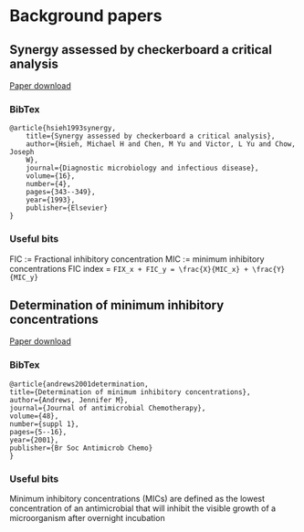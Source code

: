 # Background papers

## Synergy assessed by checkerboard a critical analysis
[Paper download](http://www.academia.edu/download/30442111/Synergy_assessed_by_checkerboard._A_critical_analysis..pdf)

### BibTex
    @article{hsieh1993synergy,
        title={Synergy assessed by checkerboard a critical analysis},
        author={Hsieh, Michael H and Chen, M Yu and Victor, L Yu and Chow, Joseph
        W},
        journal={Diagnostic microbiology and infectious disease},
        volume={16},
        number={4},
        pages={343--349},
        year={1993},
        publisher={Elsevier}
    }

### Useful bits
FIC := Fractional inhibitory concentration
MIC := minimum inhibitory concentrations
FIC index = `FIX_x + FIC_y = \frac{X}{MIC_x} + \frac{Y}{MIC_y}`

## Determination of minimum inhibitory concentrations

[Paper download](http://jac.oxfordjournals.org/content/48/suppl_1/5.full.pdf+html)

### BibTex
    @article{andrews2001determination,
    title={Determination of minimum inhibitory concentrations},
    author={Andrews, Jennifer M},
    journal={Journal of antimicrobial Chemotherapy},
    volume={48},
    number={suppl 1},
    pages={5--16},
    year={2001},
    publisher={Br Soc Antimicrob Chemo}
    }

### Useful bits

Minimum inhibitory concentrations (MICs) are defined as the lowest concentration
of an antimicrobial that will inhibit the visible growth of a microorganism
after overnight incubation

